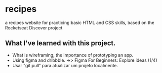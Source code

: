 # recipes
a recipes website for practicing basic HTML and CSS skills, based on the Rocketseat Discover project

## What I've learned with this project.
- What is wireframing, the importance of prototyping an app.
- Using figma and dribbble. ->> Figma For Beginners: Explore ideas (1/4)
- Usar "git pull" para atualizar um projeto localmente.
